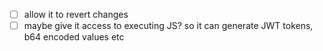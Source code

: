 - [ ] allow it to revert changes
- [ ] maybe give it access to executing JS? so it can generate JWT tokens, b64 encoded values etc
